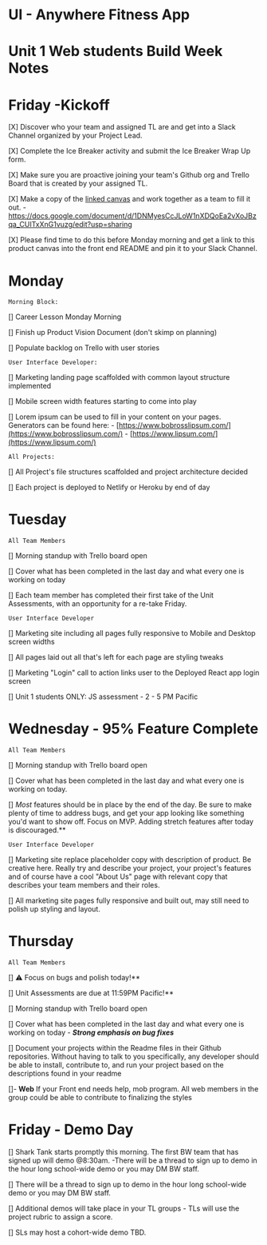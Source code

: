 # UI - Anywhere Fitness App

# Unit 1 Web students Build Week Notes


# Friday -Kickoff
[X] Discover who your team and assigned TL are and get into a Slack Channel organized by your Project Lead.

[X] Complete the Ice Breaker activity and submit the Ice Breaker Wrap Up form.

[X] Make sure you are proactive joining your team's Github org and Trello Board that is created by your assigned TL.

[X] Make a copy of the [linked canvas](https://www.notion.so/Product-Vision-Document-44536494d6494f9096ca7c731439074d) and work together as a team to fill it out.
    - https://docs.google.com/document/d/1DNMyesCcJLoW1nXDQoEa2vXoJBzqa_CUITxXnG1vuzg/edit?usp=sharing 

[X] Please find time to do this before Monday morning and get a link to this product canvas into the front end README and pin it to your Slack Channel.


# Monday
    Morning Block:

[] Career Lesson Monday Morning

[] Finish up Product Vision Document (don't skimp on planning)

[] Populate backlog on Trello with user stories

    User Interface Developer:

[] Marketing landing page scaffolded with common layout structure implemented

[] Mobile screen width features starting to come into play

[] Lorem ipsum can be used to fill in your content on your pages. Generators can be found here:
    - [https://www.bobrosslipsum.com/](https://www.bobrosslipsum.com/)
    - [https://www.lipsum.com/](https://www.lipsum.com/)

    All Projects:

[] All Project's file structures scaffolded and project architecture decided

[] Each project is deployed to Netlify or Heroku by end of day


# Tuesday
    All Team Members

[] Morning standup with Trello board open

[] Cover what has been completed in the last day and what every one is working on today

[] Each team member has completed their first take of the Unit Assessments, with an opportunity for a re-take Friday.

    User Interface Developer

[] Marketing site including all pages fully responsive to Mobile and Desktop screen widths

[] All pages laid out all that's left for each page are styling tweaks

[] Marketing "Login" call to action links user to the Deployed React app login screen

[] Unit 1 students ONLY: JS assessment - 2 - 5 PM Pacific

# Wednesday - 95% Feature Complete
    All Team Members

[] Morning standup with Trello board open

[] Cover what has been completed in the last day and what every one is working on today.

[] *Most* features should be in place by the end of the day.  Be sure to make plenty of time to address bugs, and get your app looking like something you'd want to show off.  Focus on MVP.  Adding stretch features after today is discouraged.**

    User Interface Developer

[] Marketing site replace placeholder copy with description of product. Be creative here. Really try and describe your project, your project's features and of course have a cool "About Us" page with relevant copy that describes your team members and their roles.

[] All marketing site pages fully responsive and built out, may still need to polish up styling and layout.

# Thursday
    All Team Members

[] ⚠️ Focus on bugs and polish today!**

[] Unit Assessments are due at 11:59PM Pacific!**

[] Morning standup with Trello board open

[] Cover what has been completed in the last day and what every one is working on today
    - ***Strong emphasis on bug fixes***

[] Document your projects within the Readme files in their Github repositories. Without having to talk to you specifically, any developer should be able to install, contribute to, and run your project based on the descriptions found in your readme

[]- **Web** If your Front end needs help, mob program. All web members in the group could be able to contribute to finalizing the styles

# Friday - Demo Day

[] Shark Tank starts promptly this morning. The first BW team that has signed up will demo @8:30am.
    -There will be a thread to sign up to demo in the hour long school-wide demo or you may DM BW staff.

[] There will be a thread to sign up to demo in the hour long school-wide demo or you may DM BW staff.

[] Additional demos will take place in your TL groups - TLs will use the project rubric to assign a score.

[] SLs may host a cohort-wide demo TBD.